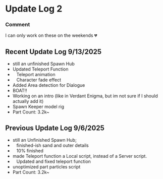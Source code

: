 # Update Log 2

### Comment
I can only work on these on the weekends 💔

## Recent Update Log 9/13/2025
* still an unfinished Spawn Hub
* Updated Teleport Function
* ‎ ‎ ‎ Teleport animation
* ‎ ‎ ‎ Character fade effect
* Added Area detection for Dialogue
* BOAT!!
* Working on an intro (like in Verdant Enigma, but im not sure if I should actually add it)
* Spawn Keeper model rig
* Part Count: 3.2k~




## Previous Update Log 9/6/2025
* still an Unfinished Spawn Hub;
* ‎ ‎ ‎ finished-ish sand and outer details
* ‎ ‎ ‎ 10% finished
* made Teleport function a Local script, instead of a Server script.
* ‎ ‎ ‎ Updated and fixed teleport function
* unoptimized part particles script
* Part Count: 3.2k~
